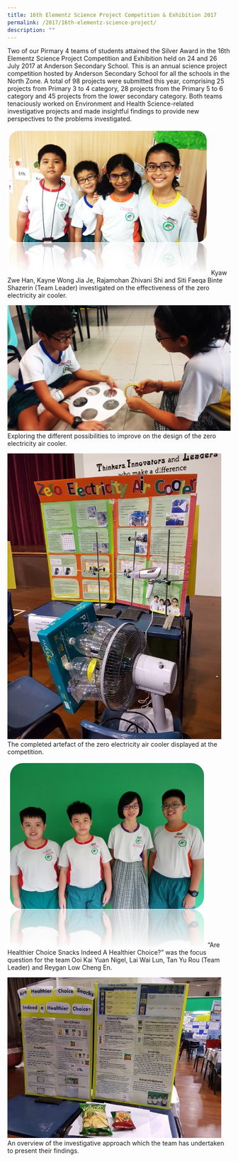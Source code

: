 ```yaml
---
title: 16th Elementz Science Project Competition & Exhibition 2017
permalink: /2017/16th-elementz-science-project/
description: ""
---
```


Two of our Pirmary 4 teams of students attained the Silver Award in the 16th Elementz Science Project Competition and Exhibition held on 24 and 26 July 2017 at Anderson Secondary School. This is an annual science project competition hosted by Anderson Secondary School for all the schools in the North Zone. A total of 98 projects were submitted this year, comprising 25 projects from Primary 3 to 4 category, 28 projects from the Primary 5 to 6 category and 45 projects from the lower secondary category. Both teams tenaciously worked on Environment and Health Science-related investigative projects and made insightful findings to provide new perspectives to the problems investigated.

![](/images/16elementz1.jpg)
Kyaw Zwe Han, Kayne Wong Jia Je, Rajamohan Zhivani Shi and Siti Faeqa Binte Shazerin (Team Leader) investigated on the effectiveness of the zero electricity air cooler.

![](/images/16elementz2.jpg)
Exploring the different possibilities to improve on the design of the zero electricity air cooler.

![](/images/16elementz3.jpg)
The completed artefact of the zero electricity air cooler displayed at the competition.

![](/images/16elementz4.jpg)
“Are Healthier Choice Snacks Indeed A Healthier Choice?” was the focus question for the team Ooi Kai Yuan Nigel, Lai Wai Lun, Tan Yu Rou (Team Leader) and Reygan Low Cheng En.

![](/images/16elementz5.jpg)
An overview of the investigative approach which the team has undertaken to present their findings.